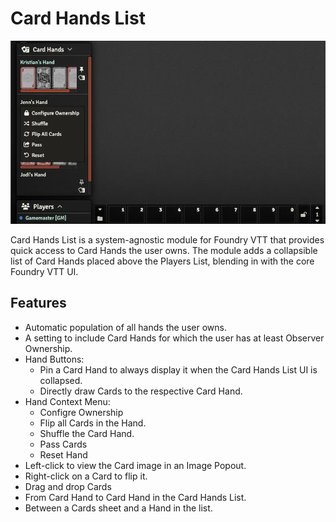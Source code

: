 # Card Hands List

![Screenshot of Card Hands List showing the UI and context menu](https://raw.githubusercontent.com/kristianserrano/card-hands-list/main/assets/images/card-hands-ui.webp)

Card Hands List is a system-agnostic module for Foundry VTT that provides quick access to Card Hands the user owns. The module adds a collapsible list of Card Hands placed above the Players List, blending in with the core Foundry VTT UI.

## Features

- Automatic population of all hands the user owns.
- A setting to include Card Hands for which the user has at least Observer Ownership.
- Hand Buttons:
  - Pin a Card Hand to always display it when the Card Hands List UI is collapsed.
  - Directly draw Cards to the respective Card Hand.
- Hand Context Menu:
  - Configre Ownership
  - Flip all Cards in the Hand.
  - Shuffle the Card Hand.
  - Pass Cards
  - Reset Hand
- Left-click to view the Card image in an Image Popout.
- Right-click on a Card to flip it.
- Drag and drop Cards
- From Card Hand to Card Hand in the Card Hands List.
- Between a Cards sheet and a Hand in the list.
